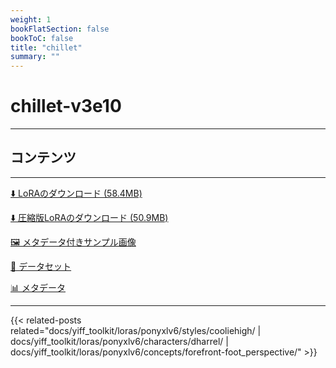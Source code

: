 ```yaml
---
weight: 1
bookFlatSection: false
bookToC: false
title: "chillet"
summary: ""
---
```


<!--markdownlint-disable MD025 MD033 -->

# chillet-v3e10

---

## コンテンツ

---

[⬇️ LoRAのダウンロード (58.4MB)](https://huggingface.co/k4d3/yiff_toolkit/resolve/main/ponyxl_loras/chillet-v3e10.safetensors?download=true)

[⬇️ 圧縮版LoRAのダウンロード (50.9MB)](https://huggingface.co/k4d3/yiff_toolkit/resolve/main/ponyxl_loras_shrunk_2/chillet-v3e10_frockpt1_th-3.55.safetensors?download=true)

[🖼️ メタデータ付きサンプル画像](https://huggingface.co/k4d3/yiff_toolkit/tree/main/static/{})

[📐 データセット](https://huggingface.co/datasets/k4d3/furry/tree/main/chillet)

[📊 メタデータ](https://huggingface.co/k4d3/yiff_toolkit/raw/main/ponyxl_loras/chillet-v3e10.json)

---

<!--
HUGO_SEARCH_EXCLUDE_START
-->
{{< related-posts related="docs/yiff_toolkit/loras/ponyxlv6/styles/cooliehigh/ | docs/yiff_toolkit/loras/ponyxlv6/characters/dharrel/ | docs/yiff_toolkit/loras/ponyxlv6/concepts/forefront-foot_perspective/" >}}
<!--
HUGO_SEARCH_EXCLUDE_END
-->
